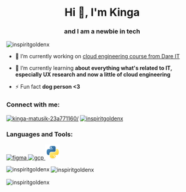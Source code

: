 <h1 align="center">Hi 👋, I'm Kinga</h1>
<h3 align="center">and I am a newbie in tech</h3>

<p align="left"> <img src="https://komarev.com/ghpvc/?username=inspiritgoldenx&label=Profile%20views&color=0e75b6&style=flat" alt="inspiritgoldenx" /> </p>

- 🔭 I’m currently working on [cloud engineering course from Dare IT](https://github.com/inspiritgoldenx/dareit-tasks)

- 🌱 I’m currently learning **about everything what's related to IT, especially UX research and now a little of cloud engineering**

- ⚡ Fun fact **dog person <3**

<h3 align="left">Connect with me:</h3>
<p align="left">
<a href="https://linkedin.com/in/kinga-matusik-23a771160/" target="blank"><img align="center" src="https://raw.githubusercontent.com/rahuldkjain/github-profile-readme-generator/master/src/images/icons/Social/linked-in-alt.svg" alt="kinga-matusik-23a771160/" height="30" width="40" /></a>
<a href="https://instagram.com/inspiritgoldenx" target="blank"><img align="center" src="https://raw.githubusercontent.com/rahuldkjain/github-profile-readme-generator/master/src/images/icons/Social/instagram.svg" alt="inspiritgoldenx" height="30" width="40" /></a>
</p>

<h3 align="left">Languages and Tools:</h3>
<p align="left"> <a href="https://www.figma.com/" target="_blank" rel="noreferrer"> <img src="https://www.vectorlogo.zone/logos/figma/figma-icon.svg" alt="figma" width="40" height="40"/> </a> <a href="https://cloud.google.com" target="_blank" rel="noreferrer"> <img src="https://www.vectorlogo.zone/logos/google_cloud/google_cloud-icon.svg" alt="gcp" width="40" height="40"/> </a> <a href="https://www.python.org" target="_blank" rel="noreferrer"> <img src="https://raw.githubusercontent.com/devicons/devicon/master/icons/python/python-original.svg" alt="python" width="40" height="40"/> </a> </p>

<p><img align="left" src="https://github-readme-stats.vercel.app/api/top-langs?username=inspiritgoldenx&show_icons=true&locale=en&layout=compact" alt="inspiritgoldenx" /></p>

<p>&nbsp;<img align="center" src="https://github-readme-stats.vercel.app/api?username=inspiritgoldenx&show_icons=true&locale=en" alt="inspiritgoldenx" /></p>

<p><img align="center" src="https://github-readme-streak-stats.herokuapp.com/?user=inspiritgoldenx&" alt="inspiritgoldenx" /></p>
